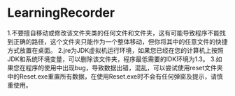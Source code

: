 # LearningRecorder

1.不要擅自移动或修改该文件夹类的任何文件和文件夹，这有可能导致程序不能找到正确的路径，这个文件夹只能作为一个整体移动，但你将其中的任意文件的快捷方式放置在桌面。
2.jre为JDK虚拟机运行环境，如果您已经在您的计算机上按照JDK和系统环境变量，可以删除该文件夹，程序最低需要的IDK环境为1.3。
3.如果您在程序的使用中出现bug，导致数据出错，混乱，可以尝试使用reset文件夹中的Reset.exe重置所有数据，在使用Reset.exe时不会有任何弹窗及提示，请慎重使用。
